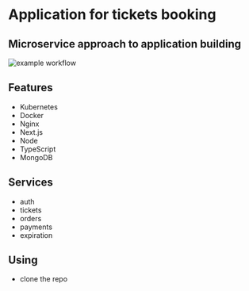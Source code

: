 # Application for tickets booking

## Microservice approach to application building

![example workflow](https://github.com/max-im/multi_docker_app_deploy_flow/actions/workflows/deploy-aws.yml/badge.svg)

## Features

- Kubernetes
- Docker
- Nginx
- Next.js
- Node
- TypeScript
- MongoDB

## Services

- auth
- tickets
- orders
- payments
- expiration

## Using

- clone the repo
